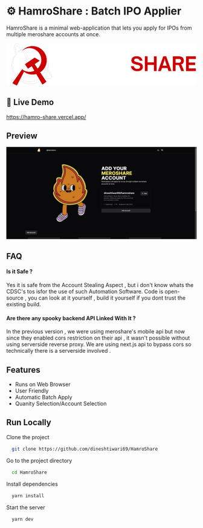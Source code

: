 
# ⚙️ HamroShare : Batch IPO Applier

HamroShare is a minimal web-application that lets you apply for IPOs from multiple meroshare accounts at once.



![Logo](public/logo_v2.png)

## 🚀 Live Demo

https://hamro-share.vercel.app/

## Preview
![Preview](public/HamroShare-Apply-for-an-ipo-through-multiple-meroshare-accounts-at-once-.png)

## FAQ

#### Is it Safe ?

Yes it is safe from the Account Stealing Aspect , but i don't know whats the CDSC's 
tos isfor the use of such Automation Software. Code is open-source , 
you can look at it yourself , build it yourself if you dont trust the existing build.

#### Are there any spooky backend API Linked With It ?

In the previous version , we were using meroshare's mobile api but now since they enabled cors restriction on their api , it wasn't possible without using serverside reverse proxy. We are using next.js api to bypass cors so technically there is a serverside involved .


## Features

- Runs on Web Browser
- User Friendly
- Automatic Batch Apply
- Quanity Selection/Account Selection

## Run Locally

Clone the project

```bash
  git clone https://github.com/dineshtiwari69/HamroShare
```

Go to the project directory

```bash
  cd HamroShare
```

Install dependencies

```bash
  yarn install
```
Start the server

```bash
  yarn dev
```
